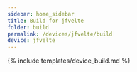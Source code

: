 ```yaml
---
sidebar: home_sidebar
title: Build for jfvelte
folder: build
permalink: /devices/jfvelte/build
device: jfvelte
---
```

{% include templates/device_build.md %}
